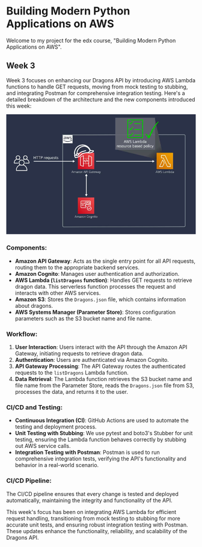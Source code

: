 # Building Modern Python Applications on AWS

Welcome to my project for the edx course, "Building Modern Python Applications on AWS".

## Week 3

Week 3 focuses on enhancing our Dragons API by introducing AWS Lambda functions to handle GET requests, moving from mock testing to stubbing, and integrating Postman for comprehensive integration testing. Here's a detailed breakdown of the architecture and the new components introduced this week:

![Updated Architecture](images/List.png)

### Components:
- **Amazon API Gateway**: Acts as the single entry point for all API requests, routing them to the appropriate backend services.
- **Amazon Cognito**: Manages user authentication and authorization.
- **AWS Lambda (`listDragons` function)**: Handles GET requests to retrieve dragon data. This serverless function processes the request and interacts with other AWS services.
- **Amazon S3**: Stores the `Dragons.json` file, which contains information about dragons.
- **AWS Systems Manager (Parameter Store)**: Stores configuration parameters such as the S3 bucket name and file name.

### Workflow:
1. **User Interaction**: Users interact with the API through the Amazon API Gateway, initiating requests to retrieve dragon data.
2. **Authentication**: Users are authenticated via Amazon Cognito.
3. **API Gateway Processing**: The API Gateway routes the authenticated requests to the `listDragons` Lambda function.
4. **Data Retrieval**: The Lambda function retrieves the S3 bucket name and file name from the Parameter Store, reads the `Dragons.json` file from S3, processes the data, and returns it to the user.


### CI/CD and Testing:
- **Continuous Integration (CI)**: GitHub Actions are used to automate the testing and deployment process.
- **Unit Testing with Stubbing**: We use pytest and boto3's Stubber for unit testing, ensuring the Lambda function behaves correctly by stubbing out AWS service calls.
- **Integration Testing with Postman**: Postman is used to run comprehensive integration tests, verifying the API's functionality and behavior in a real-world scenario.

### CI/CD Pipeline:

The CI/CD pipeline ensures that every change is tested and deployed automatically, maintaining the integrity and functionality of the API.

This week's focus has been on integrating AWS Lambda for efficient request handling, transitioning from mock testing to stubbing for more accurate unit tests, and ensuring robust integration testing with Postman. These updates enhance the functionality, reliability, and scalability of the Dragons API.
